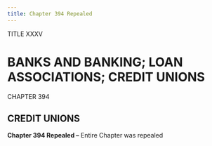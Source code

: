 ```yaml
---
title: Chapter 394 Repealed
---
```


TITLE XXXV
                                             
BANKS AND BANKING; LOAN ASSOCIATIONS; CREDIT UNIONS
===================================================

CHAPTER 394
                                             
CREDIT UNIONS
-------------

**Chapter 394 Repealed –** Entire Chapter was repealed
